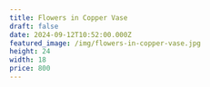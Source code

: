 ```yaml
---
title: Flowers in Copper Vase
draft: false
date: 2024-09-12T10:52:00.000Z
featured_image: /img/flowers-in-copper-vase.jpg
height: 24
width: 18
price: 800
---
```


